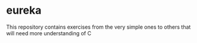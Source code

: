 # eureka
This repository contains exercises
from the very simple ones to others that will need 
more understanding of C

